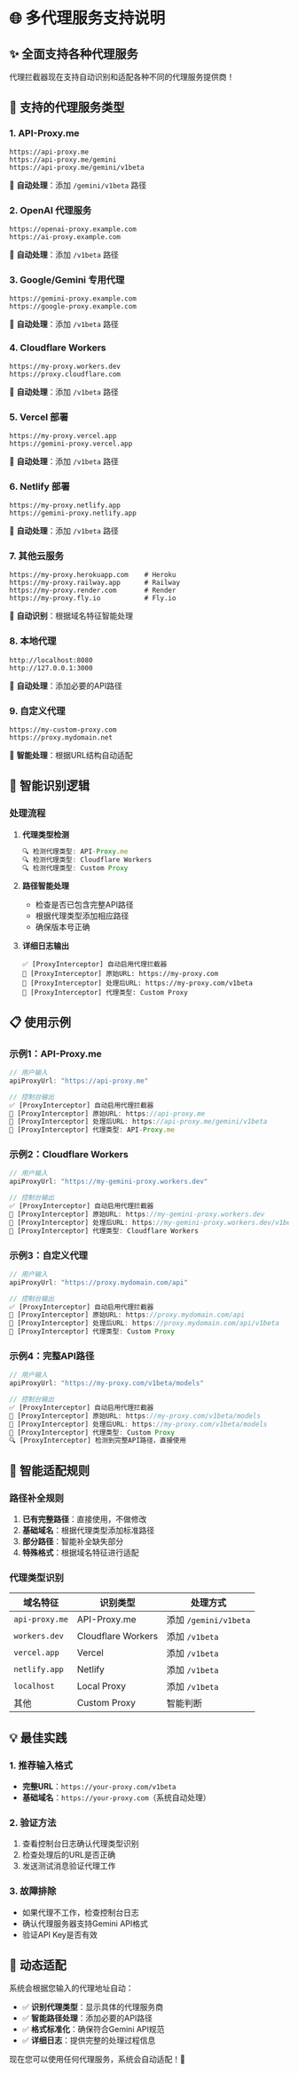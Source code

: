 # 🌐 多代理服务支持说明

## ✨ 全面支持各种代理服务

代理拦截器现在支持自动识别和适配各种不同的代理服务提供商！

## 🔧 支持的代理服务类型

### 1. API-Proxy.me
```
https://api-proxy.me
https://api-proxy.me/gemini
https://api-proxy.me/gemini/v1beta
```
🔄 **自动处理**：添加 `/gemini/v1beta` 路径

### 2. OpenAI 代理服务
```
https://openai-proxy.example.com
https://ai-proxy.example.com
```
🔄 **自动处理**：添加 `/v1beta` 路径

### 3. Google/Gemini 专用代理
```
https://gemini-proxy.example.com
https://google-proxy.example.com
```
🔄 **自动处理**：添加 `/v1beta` 路径

### 4. Cloudflare Workers
```
https://my-proxy.workers.dev
https://proxy.cloudflare.com
```
🔄 **自动处理**：添加 `/v1beta` 路径

### 5. Vercel 部署
```
https://my-proxy.vercel.app
https://gemini-proxy.vercel.app
```
🔄 **自动处理**：添加 `/v1beta` 路径

### 6. Netlify 部署
```
https://my-proxy.netlify.app
https://gemini-proxy.netlify.app
```
🔄 **自动处理**：添加 `/v1beta` 路径

### 7. 其他云服务
```
https://my-proxy.herokuapp.com    # Heroku
https://my-proxy.railway.app      # Railway
https://my-proxy.render.com       # Render
https://my-proxy.fly.io           # Fly.io
```
🔄 **自动识别**：根据域名特征智能处理

### 8. 本地代理
```
http://localhost:8080
http://127.0.0.1:3000
```
🔄 **自动处理**：添加必要的API路径

### 9. 自定义代理
```
https://my-custom-proxy.com
https://proxy.mydomain.net
```
🔄 **智能处理**：根据URL结构自动适配

## 🧠 智能识别逻辑

### 处理流程

1. **代理类型检测**
   ```javascript
   🔍 检测代理类型: API-Proxy.me
   🔍 检测代理类型: Cloudflare Workers
   🔍 检测代理类型: Custom Proxy
   ```

2. **路径智能处理**
   - 检查是否已包含完整API路径
   - 根据代理类型添加相应路径
   - 确保版本号正确

3. **详细日志输出**
   ```
   ✅ [ProxyInterceptor] 自动启用代理拦截器
   📍 [ProxyInterceptor] 原始URL: https://my-proxy.com
   🎯 [ProxyInterceptor] 处理后URL: https://my-proxy.com/v1beta
   🔧 [ProxyInterceptor] 代理类型: Custom Proxy
   ```

## 📋 使用示例

### 示例1：API-Proxy.me
```javascript
// 用户输入
apiProxyUrl: "https://api-proxy.me"

// 控制台输出
✅ [ProxyInterceptor] 自动启用代理拦截器
📍 [ProxyInterceptor] 原始URL: https://api-proxy.me
🎯 [ProxyInterceptor] 处理后URL: https://api-proxy.me/gemini/v1beta
🔧 [ProxyInterceptor] 代理类型: API-Proxy.me
```

### 示例2：Cloudflare Workers
```javascript
// 用户输入
apiProxyUrl: "https://my-gemini-proxy.workers.dev"

// 控制台输出
✅ [ProxyInterceptor] 自动启用代理拦截器
📍 [ProxyInterceptor] 原始URL: https://my-gemini-proxy.workers.dev
🎯 [ProxyInterceptor] 处理后URL: https://my-gemini-proxy.workers.dev/v1beta
🔧 [ProxyInterceptor] 代理类型: Cloudflare Workers
```

### 示例3：自定义代理
```javascript
// 用户输入
apiProxyUrl: "https://proxy.mydomain.com/api"

// 控制台输出
✅ [ProxyInterceptor] 自动启用代理拦截器
📍 [ProxyInterceptor] 原始URL: https://proxy.mydomain.com/api
🎯 [ProxyInterceptor] 处理后URL: https://proxy.mydomain.com/api/v1beta
🔧 [ProxyInterceptor] 代理类型: Custom Proxy
```

### 示例4：完整API路径
```javascript
// 用户输入
apiProxyUrl: "https://my-proxy.com/v1beta/models"

// 控制台输出
✅ [ProxyInterceptor] 自动启用代理拦截器
📍 [ProxyInterceptor] 原始URL: https://my-proxy.com/v1beta/models
🎯 [ProxyInterceptor] 处理后URL: https://my-proxy.com/v1beta/models
🔧 [ProxyInterceptor] 代理类型: Custom Proxy
🔍 [ProxyInterceptor] 检测到完整API路径，直接使用
```

## 🎯 智能适配规则

### 路径补全规则

1. **已有完整路径**：直接使用，不做修改
2. **基础域名**：根据代理类型添加标准路径
3. **部分路径**：智能补全缺失部分
4. **特殊格式**：根据域名特征进行适配

### 代理类型识别

| 域名特征 | 识别类型 | 处理方式 |
|---------|---------|---------|
| `api-proxy.me` | API-Proxy.me | 添加 `/gemini/v1beta` |
| `workers.dev` | Cloudflare Workers | 添加 `/v1beta` |
| `vercel.app` | Vercel | 添加 `/v1beta` |
| `netlify.app` | Netlify | 添加 `/v1beta` |
| `localhost` | Local Proxy | 添加 `/v1beta` |
| 其他 | Custom Proxy | 智能判断 |

## 💡 最佳实践

### 1. 推荐输入格式
- **完整URL**：`https://your-proxy.com/v1beta`
- **基础域名**：`https://your-proxy.com`（系统自动处理）

### 2. 验证方法
1. 查看控制台日志确认代理类型识别
2. 检查处理后的URL是否正确
3. 发送测试消息验证代理工作

### 3. 故障排除
- 如果代理不工作，检查控制台日志
- 确认代理服务器支持Gemini API格式
- 验证API Key是否有效

## 🔄 动态适配

系统会根据您输入的代理地址自动：

- ✅ **识别代理类型**：显示具体的代理服务商
- ✅ **智能路径处理**：添加必要的API路径
- ✅ **格式标准化**：确保符合Gemini API规范
- ✅ **详细日志**：提供完整的处理过程信息

现在您可以使用任何代理服务，系统会自动适配！🚀